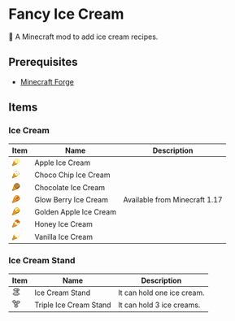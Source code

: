 # Fancy Ice Cream

🍨 A Minecraft mod to add ice cream recipes.

## Prerequisites

- [Minecraft Forge](https://files.minecraftforge.net/net/minecraftforge/forge/)

## Items

### Ice Cream

| Item | Name | Description |
| --- |--- | --- |
| ![](src/main/resources/assets/fancyicecreammod/textures/item/apple_ice_cream.png)| Apple Ice Cream | |
| ![](src/main/resources/assets/fancyicecreammod/textures/item/choco_chip_ice_cream.png) | Choco Chip Ice Cream | |
| ![](src/main/resources/assets/fancyicecreammod/textures/item/chocolate_ice_cream.png) | Chocolate Ice Cream | |
| ![](src/main/resources/assets/fancyicecreammod/textures/item/glow_berry_ice_cream.png) | Glow Berry Ice Cream | Available from Minecraft 1.17 |
| ![](src/main/resources/assets/fancyicecreammod/textures/item/golden_apple_ice_cream.png) | Golden Apple Ice Cream | |
| ![](src/main/resources/assets/fancyicecreammod/textures/item/honey_ice_cream.png) | Honey Ice Cream | |
| ![](src/main/resources/assets/fancyicecreammod/textures/item/vanilla_ice_cream.png) | Vanilla Ice Cream | |

### Ice Cream Stand

| Item | Name | Description |
| --- | --- | --- |
| ![](src/main/resources/assets/fancyicecreammod/textures/item/ice_cream_stand.png) | Ice Cream Stand | It can hold one ice cream. |
| ![](src/main/resources/assets/fancyicecreammod/textures/item/triple_ice_cream_stand.png)| Triple Ice Cream Stand | It can hold 3 ice creams. |

